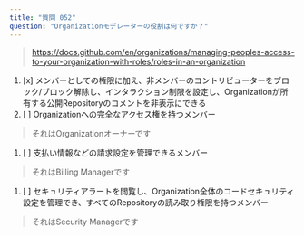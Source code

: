 ```yaml
---
title: "質問 052"
question: "Organizationモデレーターの役割は何ですか？"
---
```



> https://docs.github.com/en/organizations/managing-peoples-access-to-your-organization-with-roles/roles-in-an-organization
1. [x] メンバーとしての権限に加え、非メンバーのコントリビューターをブロック/ブロック解除し、インタラクション制限を設定し、Organizationが所有する公開Repositoryのコメントを非表示にできる
1. [ ] Organizationへの完全なアクセス権を持つメンバー
> それはOrganizationオーナーです
1. [ ] 支払い情報などの請求設定を管理できるメンバー
> それはBilling Managerです
1. [ ] セキュリティアラートを閲覧し、Organization全体のコードセキュリティ設定を管理でき、すべてのRepositoryの読み取り権限を持つメンバー
> それはSecurity Managerです